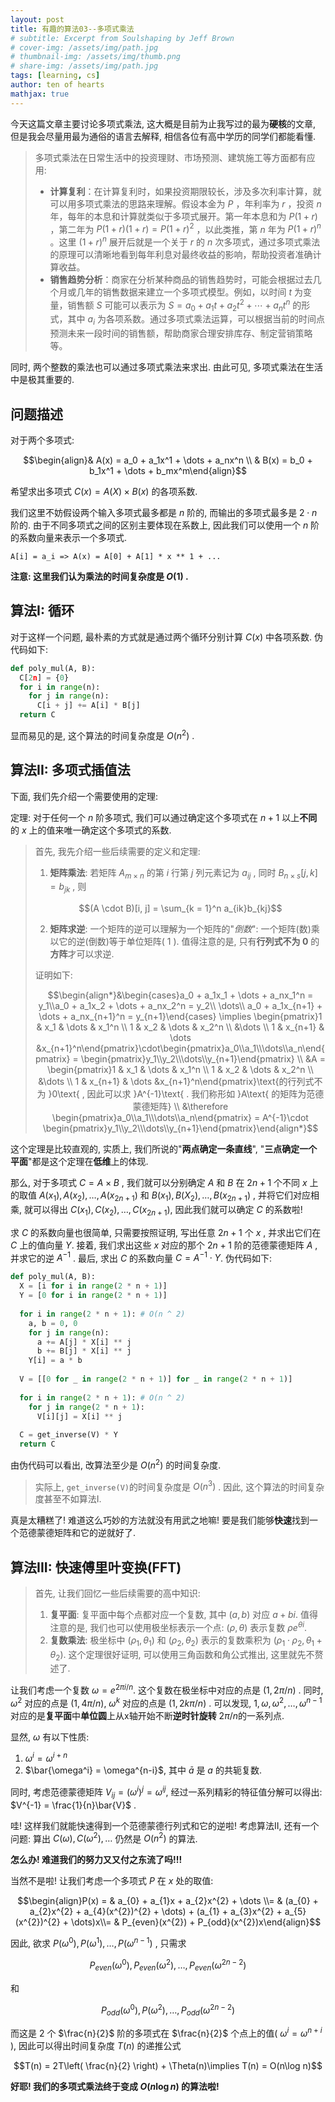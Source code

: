 ```yaml
---
layout: post
title: 有趣的算法03--多项式乘法
# subtitle: Excerpt from Soulshaping by Jeff Brown
# cover-img: /assets/img/path.jpg
# thumbnail-img: /assets/img/thumb.png
# share-img: /assets/img/path.jpg
tags: [learning, cs]
author: ten of hearts
mathjax: true
---
```


今天这篇文章主要讨论多项式乘法, 这大概是目前为止我写过的最为**硬核**的文章, 但是我会尽量用最为通俗的语言去解释, 相信各位有高中学历的同学们都能看懂. 

> 多项式乘法在日常生活中的投资理财、市场预测、建筑施工等方面都有应用: 
> - **计算复利**：在计算复利时，如果投资期限较长，涉及多次利率计算，就可以用多项式乘法的思路来理解。假设本金为 $P$ ，年利率为 $r$ ，投资 $n$ 年，每年的本息和计算就类似于多项式展开。第一年本息和为 $P(1 + r)$ ，第二年为 $P(1 + r)(1 + r)=P(1 + r)^2$ ，以此类推，第 $n$ 年为 $P(1 + r)^n$ 。这里 $(1 + r)^n$ 展开后就是一个关于 $r$ 的 $n$ 次多项式，通过多项式乘法的原理可以清晰地看到每年利息对最终收益的影响，帮助投资者准确计算收益。
> - **销售趋势分析**：商家在分析某种商品的销售趋势时，可能会根据过去几个月或几年的销售数据来建立一个多项式模型。例如，以时间 $t$ 为变量，销售额 $S$ 可能可以表示为 $S = a_0 + a_1t + a_2t^2+\cdots+a_nt^n$ 的形式，其中 $a_i$ 为各项系数。通过多项式乘法运算，可以根据当前的时间点预测未来一段时间的销售额，帮助商家合理安排库存、制定营销策略等。

同时, 两个整数的乘法也可以通过多项式乘法来求出. 由此可见, 多项式乘法在生活中是极其重要的. 

## 问题描述

对于两个多项式: 

$$\begin{align}& A(x) = a_0 + a_1x^1 + \dots + a_nx^n \\ & B(x) = b_0 + b_1x^1 + \dots + b_mx^m\end{align}$$

希望求出多项式 $C(x) = A(X) \times B(x)$ 的各项系数. 

我们这里不妨假设两个输入多项式最多都是 $n$ 阶的, 而输出的多项式最多是 $2\cdot n$ 阶的. 由于不同多项式之间的区别主要体现在系数上, 因此我们可以使用一个 $n$ 阶的系数向量来表示一个多项式. 

```
A[i] = a_i => A(x) = A[0] + A[1] * x ** 1 + ...
```

**注意: 这里我们认为乘法的时间复杂度是 $O(1)$ .**

## 算法I: 循环

对于这样一个问题, 最朴素的方式就是通过两个循环分别计算 $C(x)$ 中各项系数. 伪代码如下: 

```python
def poly_mul(A, B): 
  C[2n] = {0}
  for i in range(n):
    for j in range(n):
      C[i + j] += A[i] * B[j]
  return C
```

显而易见的是, 这个算法的时间复杂度是 $O(n^2)$ .

## 算法II: 多项式插值法

下面, 我们先介绍一个需要使用的定理: 

定理: 对于任何一个 $n$ 阶多项式, 我们可以通过确定这个多项式在 $n + 1$ 以上**不同**的 $x$ 上的值来唯一确定这个多项式的系数. 

> 首先, 我先介绍一些后续需要的定义和定理: 
> 1. **矩阵乘法**: 若矩阵 $A_{m \times n}$ 的第 $i$ 行第 $j$ 列元素记为 $a_{ij}$ , 同时 $B_{n \times s}[j, k] = b_{jk}$ , 则 
> 
> $$(A \cdot B)[i, j] = \sum_{k = 1}^n a_{ik}b_{kj}$$
> 
> 2. **矩阵求逆**: 一个矩阵的逆可以理解为一个矩阵的"*倒数*": 一个矩阵(数)乘以它的逆(倒数)等于单位矩阵( $1$ ). 值得注意的是, 只有**行列式不为 $0$** 的**方阵**才可以求逆. 
> 
> 证明如下: 
> 
> $$\begin{align*}&\begin{cases}a_0 + a_1x_1 + \dots + a_nx_1^n = y_1\\a_0 + a_1x_2 + \dots + a_nx_2^n = y_2\\ \dots\\ a_0 + a_1x_{n+1} + \dots + a_nx_{n+1}^n = y_{n+1}\end{cases} \implies \begin{pmatrix}1 & x_1 & \dots & x_1^n \\ 1 & x_2 & \dots & x_2^n \\ &\dots \\ 1 & x_{n+1} & \dots &x_{n+1}^n\end{pmatrix}\cdot\begin{pmatrix}a_0\\a_1\\\dots\\a_n\end{pmatrix} = \begin{pmatrix}y_1\\y_2\\\dots\\y_{n+1}\end{pmatrix} \\ &A = \begin{pmatrix}1 & x_1 & \dots & x_1^n \\ 1 & x_2 & \dots & x_2^n \\ &\dots \\ 1 & x_{n+1} & \dots &x_{n+1}^n\end{pmatrix}\text{的行列式不为 }0\text{ , 因此可以求 }A^{-1}\text{ . 我们称形如 }A\text{ 的矩阵为范德蒙德矩阵} \\ &\therefore \begin{pmatrix}a_0\\a_1\\\dots\\a_n\end{pmatrix} = A^{-1}\cdot \begin{pmatrix}y_1\\y_2\\\dots\\y_{n+1}\end{pmatrix}\end{align*}$$

这个定理是比较直观的, 实质上, 我们所说的"**两点确定一条直线**", "**三点确定一个平面**"都是这个定理在**低维**上的体现. 

那么, 对于多项式 $C = A \times B$ , 我们就可以分别确定 $A$ 和 $B$ 在 $2n + 1$ 个不同 $x$ 上的取值 $A(x_1), A(x_2), \dots, A(x_{2n+1})$ 和 $B(x_1), B(X_2), \dots, B(x_{2n+1})$ , 并将它们对应相乘, 就可以得出 $C(x_1), C(x_2), \dots, C(x_{2n+1})$, 因此我们就可以确定 $C$ 的系数啦! 

求 $C$ 的系数向量也很简单, 只需要按照证明, 写出任意 $2n + 1$ 个 $x$ , 并求出它们在 $C$ 上的值向量 $Y$. 接着, 我们求出这些 $x$ 对应的那个 $2n+1$ 阶的范德蒙德矩阵 $A$ , 并求它的逆 $A^{-1}$ . 最后, 求出 $C$ 的系数向量 $C = A^{-1}\cdot Y$. 伪代码如下: 

```python
def poly_mul(A, B): 
  X = [i for i in range(2 * n + 1)]
  Y = [0 for i in range(2 * n + 1)]
  
  for i in range(2 * n + 1): # O(n ^ 2)
    a, b = 0, 0
    for j in range(n):
      a += A[j] * X[i] ** j
      b += B[j] * X[i] ** j
    Y[i] = a * b
  
  V = [[0 for _ in range(2 * n + 1)] for _ in range(2 * n + 1)]
  
  for i in range(2 * n + 1): # O(n ^ 2)
    for j in range(2 * n + 1): 
      V[i][j] = X[i] ** j
  
  C = get_inverse(V) * Y
  return C
```

由伪代码可以看出, 改算法至少是 $O(n^2)$ 的时间复杂度. 

> 实际上, `get_inverse(V)`的时间复杂度是 $O(n^3)$ . 因此, 这个算法的时间复杂度甚至不如算法I.

真是太糟糕了! 难道这么巧妙的方法就没有用武之地嘛! 要是我们能够**快速**找到一个范德蒙德矩阵和它的逆就好了.

## 算法III: 快速傅里叶变换(FFT)

> 首先, 让我们回忆一些后续需要的高中知识: 
> 1. **复平面**: 复平面中每个点都对应一个复数, 其中 $(a, b)$ 对应 $a + bi$. 值得注意的是, 我们也可以使用极坐标表示一个点: $(\rho, \theta)$ 表示复数 $\rho e^{\theta i}$. 
> 2. **复数乘法**: 极坐标中 $(\rho_1, \theta_1)$ 和 $(\rho_2, \theta_2)$ 表示的复数乘积为 $(\rho_1\cdot\rho_2, \theta_1+\theta_2)$. 这个定理很好证明, 可以使用三角函数和角公式推出, 这里就先不赘述了. 

让我们考虑一个复数 $\omega = e^{2\pi i / n}$. 这个复数在极坐标中对应的点是 $(1, 2\pi /n)$ . 同时, $\omega^2$ 对应的点是 $(1, 4\pi /n)$, $\omega ^ k$ 对应的点是 $(1, 2k\pi / n)$ . 可以发现, $1, \omega, \omega^2, \dots, \omega^{n-1}$ 对应的是**复平面**中**单位圆**上从x轴开始不断**逆时针旋转** $2\pi /n$的一系列点. 

显然, $\omega$ 有以下性质: 
1. $\omega^{i} = \omega^{i + n}$
2. $\bar{\omega^i} = \omega^{n-i}$, 其中 $\bar{a}$ 是 $a$ 的共轭复数.

同时, 考虑范德蒙德矩阵 $V_{ij} = (\omega^i)^j = \omega^{ij}$, 经过一系列精彩的特征值分解可以得出: $V^{-1} = \frac{1}{n}\bar{V}$ . 

哇! 这样我们就能快速得到一个范德蒙德行列式和它的逆啦! 考虑算法II, 还有一个问题: 算出 $C(\omega), C(\omega^2), \dots$ 仍然是 $O(n^2)$ 的算法. 

**怎么办! 难道我们的努力又又付之东流了吗!!!**

当然不是啦! 让我们考虑一个多项式 $P$ 在 $x$ 处的取值: 

$$\begin{align}P(x) = &  a_{0} + a_{1}x + a_{2}x^{2} + \dots \\= & (a_{0} + a_{2}x^{2} + a_{4}(x^{2})^{2} + \dots) + (a_{1} + a_{3}x^{2} + a_{5}(x^{2})^{2} + \dots)x\\= & P_{even}(x^{2}) + P_{odd}(x^{2})x\end{align}$$

因此, 欲求 $P(\omega^{0}), P(\omega^{1}), \dots, P(\omega^{n-1})$ , 只需求 

$$P_{even}(\omega^{0}), P_{even}(\omega^{2}), \dots, P_{even}(\omega^{2n-2})$$

和

$$P_{odd}(\omega^{0}), P(\omega^{2}), \dots, P_{odd}(\omega^{2n-2})$$

而这是 $2$ 个 $\frac{n}{2}$ 阶的多项式在 $\frac{n}{2}$ 个点上的值( $\omega^{i} = \omega^{n+i}$ ), 因此可以得出时间复杂度 $T(n)$ 的递推公式 

$$T(n) = 2T\left( \frac{n}{2} \right) + \Theta(n)\implies T(n) = O(n\log n)$$

**好耶! 我们的多项式乘法终于变成 $O(n\log n)$ 的算法啦!**
